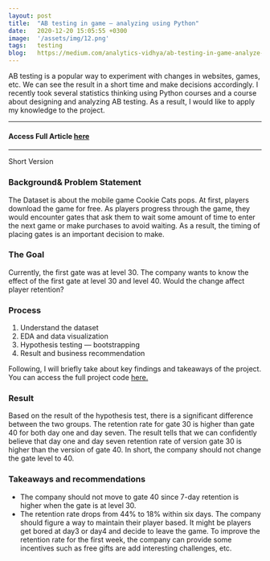 ```yaml
---
layout: post
title:  "AB testing in game — analyzing using Python"
date:   2020-12-20 15:05:55 +0300
image:  '/assets/img/12.png'
tags:   testing
blog:   https://medium.com/analytics-vidhya/ab-testing-in-game-analyze-using-pty-cb82927d8422?source=friends_link&sk=9db300b73a2596d9fd3278cddc9ffb37
---
```

 AB testing is a popular way to experiment with changes in websites, games, etc. We can see the result in a short time and make decisions accordingly.
I recently took several statistics thinking using Python courses and a course about designing and analyzing AB testing. As a result, I would like to apply my knowledge to the project.

---
#### Access Full Article <a href="https://medium.com/analytics-vidhya/ab-testing-in-game-analyze-using-pty-cb82927d8422?source=friends_link&sk=9db300b73a2596d9fd3278cddc9ffb37" target="_blank" >here</a>

---
Short Version
### Background& Problem Statement
The Dataset is about the mobile game Cookie Cats pops. At first, players download the game for free. As players progress through the game, they would encounter gates that ask them to wait some amount of time to enter the next game or make purchases to avoid waiting. As a result, the timing of placing gates is an important decision to make.
### The Goal
Currently, the first gate was at level 30. The company wants to know the effect of the first gate at level 30 and level 40. Would the change affect player retention?
### Process
1. Understand the dataset
2. EDA and data visualization
3. Hypothesis testing — bootstrapping
4. Result and business recommendation

Following, I will briefly take about key findings and takeaways of the project. You can access the full project code <a href="https://github.com/thejasmine/ABtesting_game" target="_blank" >here.</a>

### Result
Based on the result of the hypothesis test, there is a significant difference between the two groups. The retention rate for gate 30 is higher than gate 40 for both day one and day seven. The result tells that we can confidently believe that day one and day seven retention rate of version gate 30 is higher than the version of gate 40. In short, the company should not change the gate level to 40.

### Takeaways and recommendations

* The company should not move to gate 40 since 7-day retention is higher when the gate is at level 30.
* The retention rate drops from 44% to 18% within six days. The company should figure a way to maintain their player based. It might be players get bored at day3 or day4 and decide to leave the game. To improve the retention rate for the first week, the company can provide some incentives such as free gifts are add interesting challenges, etc.




